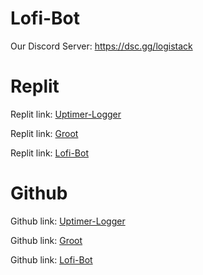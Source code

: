 # Lofi-Bot

Our Discord Server: https://dsc.gg/logistack

# Replit

Replit link: [Uptimer-Logger](https://replit.com/@Logistack/Uptimer-Logger)

Replit link: [Groot](https://replit.com/@Logistacks/Groot)

Replit link: [Lofi-Bot](https://replit.com/@Logistacks/Lofi-Bot)

# Github

Github link: [Uptimer-Logger](https://github.com/Logistack/Uptimer-Logger)

Github link: [Groot](https://github.com/Logistacks/Groot)

Github link: [Lofi-Bot](https://github.com/Logistacks/Lofi-Bot)
